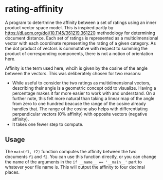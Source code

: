 # rating-affinity
A program to detertmine the affinity between a set of ratings using an inner product vector space model. This is inspired partly by 
https://dl.acm.org/doi/10.1145/361219.361220 methodology for determining document distance. Each set of ratings is represented as a multidimensional vector with each coordinate representing the rating of a given category. As the dot product of vectors is commutative with respect to summing the product of corresponding components, there is not a notion of orientation here.

Affinity is the term used here, whcih is given by the cosine of the angle between the vectors. This was deliberately chosen for two reasons:
- While useful to consider the two ratings as multidimensional vectors, describing their angle is a geometric concept odd to visualize. Having a percentage makes it far more easier to work with and understand. On a further note, this felt more natural than taking a linear map of the angle from zero to one hundred beacuse the range of the cosine already handles that. The range of the cosine also helps with differentiating perpendicular vectors (0% affinity) with opposite vectors (negative affinity).
- It takes one fewer step to compute.

## Usage

The `main(f1, f2)` function computes the affinity between the two documents `f1` and `f2`. You can use this function directly, or you can change the name of the arguments in the `if __name__ == '__main__'` part to whatever your file name is. This will output the affinity to four decimal places.
